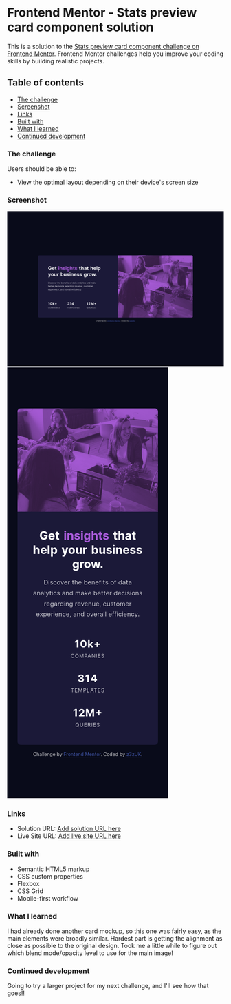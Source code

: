 # Frontend Mentor - Stats preview card component solution

This is a solution to the [Stats preview card component challenge on Frontend Mentor](https://www.frontendmentor.io/challenges/stats-preview-card-component-8JqbgoU62). Frontend Mentor challenges help you improve your coding skills by building realistic projects.

## Table of contents

- [The challenge](#the-challenge)
- [Screenshot](#screenshot)
- [Links](#links)
- [Built with](#built-with)
- [What I learned](#what-i-learned)
- [Continued development](#continued-development)

### The challenge

Users should be able to:

- View the optimal layout depending on their device's screen size

### Screenshot

![](desktop.png)
![](mobile.png)

### Links

- Solution URL: [Add solution URL here](https://github.com/z3zUK/FEM-Projects/tree/main/FEM-Stats-Preview-Card-Component)
- Live Site URL: [Add live site URL here](https://z3zuk.github.io/FEM-Projects/FEM-Stats-Preview-Card-Component/index.html)

### Built with

- Semantic HTML5 markup
- CSS custom properties
- Flexbox
- CSS Grid
- Mobile-first workflow

### What I learned

I had already done another card mockup, so this one was fairly easy, as the main elements were broadly similar. Hardest part is getting the alignment as close as possible to the original design. Took me a little while to figure out which blend mode/opacity level to use for the main image!

### Continued development

Going to try a larger project for my next challenge, and I'll see how that goes!!
